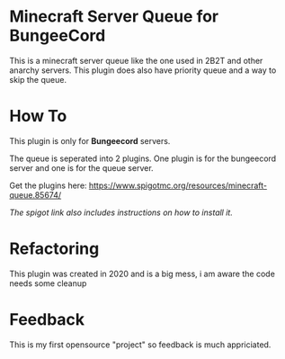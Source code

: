 # Minecraft Server Queue for BungeeCord
This is a minecraft server queue like the one used in 2B2T and other anarchy servers. This plugin does also have priority queue and a way to skip the queue.

# How To
This plugin is only for **Bungeecord** servers.

The queue is seperated into 2 plugins. One plugin is for the bungeecord server and one is for the queue server.

Get the plugins here: https://www.spigotmc.org/resources/minecraft-queue.85674/

*The spigot link also includes instructions on how to install it.*

# Refactoring
This plugin was created in 2020 and is a big mess, i am aware the code needs some cleanup

# Feedback
This is my first opensource "project" so feedback is much appriciated.
